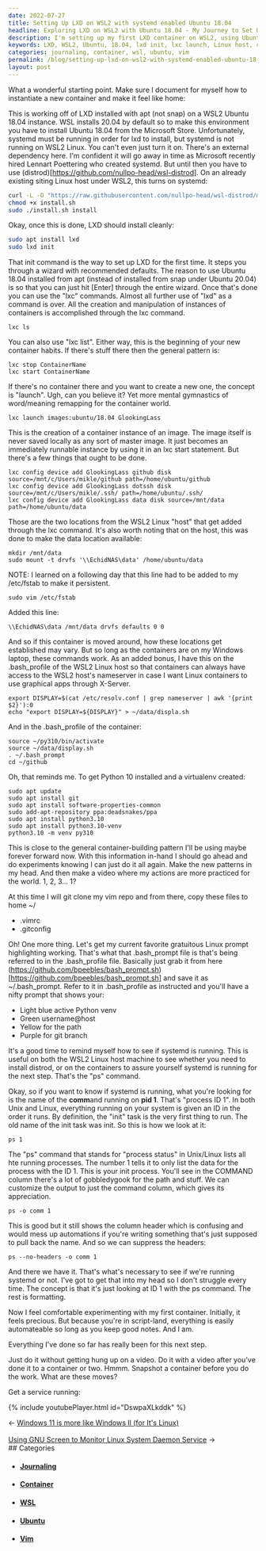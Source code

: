 ```yaml
---
date: 2022-07-27
title: Setting Up LXD on WSL2 with systemd enabled Ubuntu 18.04
headline: Exploring LXD on WSL2 with Ubuntu 18.04 - My Journey to Set Up My First Container
description: I'm setting up my first LXD container on WSL2, using Ubuntu 18.04. I've used lxd init and lxc launch to get the container running, and added two locations from the WSL2 Linux host to the container. I'm now preparing to start experimenting and need to make sure I have the right tools installed. I'm also learning how to check if systemd is running, and getting everything ready for my first container.
keywords: LXD, WSL2, Ubuntu, 18.04, lxd init, lxc launch, Linux host, container, /etc/fstab, python3.10, python3.10-venv, vim repo, .vimrc, .gitconfig, .bash_prompt, ps, process, ID 1
categories: journaling, container, wsl, ubuntu, vim
permalink: /blog/setting-up-lxd-on-wsl2-with-systemd-enabled-ubuntu-18-04/
layout: post
---
```



What a wonderful starting point. Make sure I document for myself how to
instantiate a new container and make it feel like home:

This is working off of LXD installed with apt (not snap) on a WSL2 Ubuntu 18.04
instance. WSL installs 20.04 by default so to make this environment you have to
install Ubuntu 18.04 from the Microsoft Store. Unfortunately, systemd must be
running in order for lxd to install, but systemd is not running on WSL2 Linux.
You can't even just turn it on. There's an external dependency here. I'm
confident it will go away in time as Microsoft recently hired Lennart
Poettering who created systemd. But until then you have to use
(distrod)[https://github.com/nullpo-head/wsl-distrod]. On an already
existing siting Linux host under WSL2, this turns on systemd:

```bash
curl -L -O "https://raw.githubusercontent.com/nullpo-head/wsl-distrod/main/install.sh"
chmod +x install.sh
sudo ./install.sh install
```

Okay, once this is done, LXD should install cleanly:

```bash
sudo apt install lxd
sudo lxd init
```

That init command is the way to set up LXD for the first time. It steps you
through a wizard with recommended defaults. The reason to use Ubuntu 18.04
installed from apt (instead of installed from snap under Ubuntu 20.04) is so
that you can just hit [Enter] through the entire wizard. Once that's done you
can use the "lxc" commands. Almost all further use of "lxd" as a command is
over. All the creation and manipulation of instances of containers is
accomplished through the lxc command.

    lxc ls

You can also use "lxc list". Either way, this is the beginning of your new
container habits. If there's stuff there then the general pattern is:

    lxc stop ContainerName
    lxc start ContainerName

If there's no container there and you want to create a new one, the concept is
"launch". Ugh, can you believe it? Yet more mental gymnastics of word/meaning
remapping for the container world.

    lxc launch images:ubuntu/18.04 GlookingLass

This is the creation of a container instance of an image. The image itself is
never saved locally as any sort of master image. It just becomes an immediately
runnable instance by using it in an lxc start statement. But there's a few
things that ought to be done.

    lxc config device add GlookingLass github disk source=/mnt/c/Users/mikle/github path=/home/ubuntu/github
    lxc config device add GlookingLass dotssh disk source=/mnt/c/Users/mikle/.ssh/ path=/home/ubuntu/.ssh/
    lxc config device add GlookingLass data disk source=/mnt/data path=/home/ubuntu/data

Those are the two locations from the WSL2 Linux "host" that get added through
the lxc command. It's also worth noting that on the host, this was done to make
the data location available:

    mkdir /mnt/data
    sudo mount -t drvfs '\\EchidNAS\data' /home/ubuntu/data

NOTE: I learned on a following day that this line had to be added to my
/etc/fstab to make it persistent.

    sudo vim /etc/fstab

Added this line:

    \\EchidNAS\data /mnt/data drvfs defaults 0 0

And so if this container is moved around, how these locations get established
may vary. But so long as the containers are on my Windows laptop, these
commands work. As an added bonus, I have this on the .bash_profile of the WSL2
Linux host so that containers can always have access to the WSL2 host's
nameserver in case I want Linux containers to use graphical apps through
X-Server.

    export DISPLAY=$(cat /etc/resolv.conf | grep nameserver | awk '{print $2}'):0
    echo "export DISPLAY=${DISPLAY}" > ~/data/displa.sh

And in the .bash_profile of the container:

    source ~/py310/bin/activate
    source ~/data/display.sh
    . ~/.bash_prompt
    cd ~/github

Oh, that reminds me. To get Python 10 installed and a virtualenv created:

    sudo apt update
    sudo apt install git
    sudo apt install software-properties-common
    sudo add-apt-repository ppa:deadsnakes/ppa
    sudo apt install python3.10
    sudo apt install python3.10-venv
    python3.10 -m venv py310

This is close to the general container-building pattern I'll be using maybe
forever forward now. With this information in-hand I should go ahead and do
experiments knowing I can just do it all again. Make the new patterns in my
head. And then make a video where my actions are more practiced for the world.
1, 2, 3... 1?

At this time I will git clone my vim repo and from there, copy these files to
home ~/

- .vimrc
- .gitconfig

Oh! One more thing. Let's get my current favorite gratuitous Linux prompt
highlighting working. That's what that .bash_prompt file is that's being
referred to in the .bash_profile file. Basically just grab it from here
(https://github.com/bpeebles/bash_prompt.sh)[https://github.com/bpeebles/bash_prompt.sh]
and save it as ~/.bash_prompt. Refer to it in .bash_profile as instructed and
you'll have a nifty prompt that shows your:

- Light blue active Python venv
- Green username@host
- Yellow for the path
- Purple for git branch

It's a good time to remind myself how to see if systemd is running. This is
useful on both the WSL2 Linux host machine to see whether you need to install
distrod, or on the containers to assure yourself systemd is running for the
next step. That's the "ps" command.

Okay, so if you want to know if systemd is running, what you're looking for is
the name of the **comm**and running on **pid 1**. That's "process ID 1". In
both Unix and Linux, everything running on your system is given an ID in the
order it runs. By definition, the "init" task is the very first thing to run.
The old name of the init task was init. So this is how we look at it:

    ps 1

The "ps" command that stands for "process status" in Unix/Linux lists all hte
running processes. The number 1 tells it to only list the data for the process
with the ID 1. This is your init process. You'll see in the COMMAND column
there's a lot of gobbledygook for the path and stuff. We can customize the
output to just the command column, which gives its appreciation.

    ps -o comm 1

This is good but it still shows the column header which is confusing and would
mess up automations if you're writing something that's just supposed to pull
back the name. And so we can suppress the headers:

    ps --no-headers -o comm 1

And there we have it. That's what's necessary to see if we're running systemd
or not. I've got to get that into my head so I don't struggle every time. The
concept is that it's just looking at ID 1 with the ps command. The rest is
formatting.

Now I feel comfortable experimenting with my first container. Initially, it
feels precious. But because you're in script-land, everything is easily
automateable so long as you keep good notes. And I am.

Everything I've done so far has really been for this next step.

Just do it without getting hung up on a video. Do it with a video after you've
done it to a container or two. Hmmm. Snapshot a container before you do the
work. What are these moves?

Get a service running:

{% include youtubePlayer.html id="DswpaXLkddk" %}

<div class="arrow-links"><div class="post-nav-prev"><span class="arrow">&larr;&nbsp;</span><a href="/blog/windows-11-is-more-like-windows-il-for-it-s-linux/">Windows 11 is more like Windows Il (for It's Linux)</a></div> &nbsp; <div class="post-nav-next"><a href="/blog/using-gnu-screen-to-monitor-linux-system-daemon-service/">Using GNU Screen to Monitor Linux System Daemon Service</a><span class="arrow">&nbsp;&rarr;</span></div></div>
## Categories

<ul>
<li><h4><a href='/journaling/'>Journaling</a></h4></li>
<li><h4><a href='/container/'>Container</a></h4></li>
<li><h4><a href='/wsl/'>WSL</a></h4></li>
<li><h4><a href='/ubuntu/'>Ubuntu</a></h4></li>
<li><h4><a href='/vim/'>Vim</a></h4></li></ul>